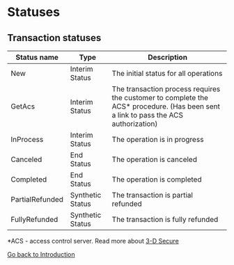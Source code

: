 # Statuses
## Transaction statuses

| Status name          |Type| Description                                                                                   |
|---------------------|-|-----------------------------------------------------------------------------------------------|
| New                  |Interim Status| The initial status for all operations                                                         |
| GetAcs               |Interim Status| The transaction process requires the customer to complete the ACS* procedure. (Has been sent a link to pass the ACS authorization)                 |
| InProcess            |Interim Status| The operation is in progress |
| Canceled             |End Status| The operation is canceled|
| Completed            |End Status| The operation is completed|
| PartialRefunded      |Synthetic Status| The transaction is partial refunded|
| FullyRefunded        |Synthetic Status| The transaction is fully refunded|   

*ACS - access control server. Read more about [3-D Secure](https://en.wikipedia.org/wiki/3-D_Secure#ACS_providers)

[Go back to Introduction](readme.md#environments)